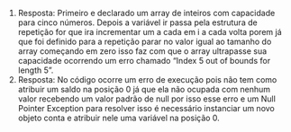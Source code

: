 1.	Resposta: Primeiro e declarado um array de inteiros com capacidade para cinco números. Depois  a variável ir passa pela estrutura de repetição for que ira incrementar um a cada em i a cada volta porem já que foi definido para a repetição parar no valor igual ao tamanho do array começando em zero isso faz com que o array ultrapasse sua capacidade ocorrendo um erro chamado “Index 5 out of bounds for length 5”.
2.	Resposta: No código ocorre um erro de execução pois não tem como atribuir um saldo na posição 0 já que ela não ocupada com nenhum valor recebendo um valor padrão de null por isso esse erro e um Null Pointer Exception para resolver isso é necessário instanciar um novo objeto conta e atribuir nele uma variável na posição 0.
